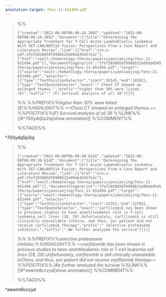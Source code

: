 ```yaml
---
annotation-target: fonc-11-651494.pdf
---
```



>%%
>```annotation-json
>{"created":"2022-08-08T06:06:24.389Z","updated":"2022-08-08T06:06:24.389Z","document":{"title":"Determining the Appropriate Treatment for T-Cell Acute Lymphoblastic Leukemia With SET-CAN/NUP214 Fusion: Perspectives From a Case Report and Literature Review","link":[{"href":"urn:x-pdf:2fef2038058f8988b22e09ab45457e1c"},{"href":"vault:/hematology-theroy/papers/yanxiaojing/fonc-11-651494.pdf"}],"documentFingerprint":"2fef2038058f8988b22e09ab45457e1c"},"uri":"vault:/hematology-theroy/papers/yanxiaojing/fonc-11-651494.pdf","target":[{"source":"vault:/hematology-theroy/papers/yanxiaojing/fonc-11-651494.pdf","selector":[{"type":"TextPositionSelector","start":10145,"end":10181},{"type":"TextQuoteSelector","exact":" Chest CT showed an enlarged thymus.","prefix":"higher than 30% were listed. (E)","suffix":" (F) Survival analysis of all 38"}]}]}
>```
>%%
>*%%PREFIX%%higher than 30% were listed. (E)%%HIGHLIGHT%% ==Chest CT showed an enlarged thymus.== %%POSTFIX%%(F) Survival analysis of all 38*
>%%LINK%%[[#^700ydq5p2iq|show annotation]]
>%%COMMENT%%
>
>%%TAGS%%
>
^700ydq5p2iq


>%%
>```annotation-json
>{"created":"2022-08-08T06:09:30.614Z","updated":"2022-08-08T06:09:30.614Z","document":{"title":"Determining the Appropriate Treatment for T-Cell Acute Lymphoblastic Leukemia With SET-CAN/NUP214 Fusion: Perspectives From a Case Report and Literature Review","link":[{"href":"urn:x-pdf:2fef2038058f8988b22e09ab45457e1c"},{"href":"vault:/hematology-theroy/papers/yanxiaojing/fonc-11-651494.pdf"}],"documentFingerprint":"2fef2038058f8988b22e09ab45457e1c"},"uri":"vault:/hematology-theroy/papers/yanxiaojing/fonc-11-651494.pdf","target":[{"source":"vault:/hematology-theroy/papers/yanxiaojing/fonc-11-651494.pdf","selector":[{"type":"TextPositionSelector","start":12553,"end":12792},{"type":"TextQuoteSelector","exact":"carfilzomib has been shown in previous studies to have anantileukemic role in T-cell leukemia cell lines (28, 29).Unfortunately, carfilzomib is still clinically unavailable inChina, and thus, our patient did not receive carfilzomib therapy","prefix":" selective proteasome inhibitor,","suffix":".We further analyzed the surviva"}]}]}
>```
>%%
>*%%PREFIX%%selective proteasome inhibitor,%%HIGHLIGHT%% ==carfilzomib has been shown in previous studies to have anantileukemic role in T-cell leukemia cell lines (28, 29).Unfortunately, carfilzomib is still clinically unavailable inChina, and thus, our patient did not receive carfilzomib therapy== %%POSTFIX%%.We further analyzed the surviva*
>%%LINK%%[[#^eewmt8cczyd|show annotation]]
>%%COMMENT%%
>
>%%TAGS%%
>
^eewmt8cczyd
